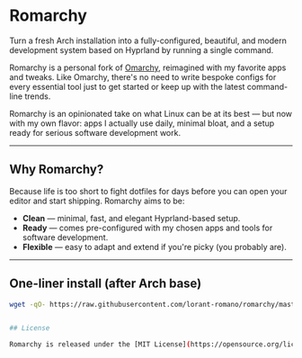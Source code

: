 # Romarchy

Turn a fresh Arch installation into a fully-configured, beautiful, and modern development system based on Hyprland by running a single command.

Romarchy is a personal fork of [Omarchy](https://github.com/basecamp/omarchy), reimagined with my favorite apps and tweaks. Like Omarchy, there's no need to write bespoke configs for every essential tool just to get started or keep up with the latest command-line trends.  

Romarchy is an opinionated take on what Linux can be at its best — but now with my own flavor: apps I actually use daily, minimal bloat, and a setup ready for serious software development work.  

---

## Why Romarchy?

Because life is too short to fight dotfiles for days before you can open your editor and start shipping. Romarchy aims to be:

- **Clean** — minimal, fast, and elegant Hyprland-based setup.
- **Ready** — comes pre-configured with my chosen apps and tools for software development.
- **Flexible** — easy to adapt and extend if you're picky (you probably are).

---

## One-liner install (after Arch base)

```bash
wget -qO- https://raw.githubusercontent.com/lorant-romano/romarchy/master/install.sh | bash


## License

Romarchy is released under the [MIT License](https://opensource.org/licenses/MIT).

